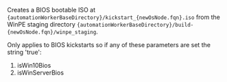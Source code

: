 Creates a BIOS bootable ISO at `{automationWorkerBaseDirectory}/kickstart_{newOsNode.fqn}.iso` from the WinPE staging directory `{automationWorkerBaseDirectory}/build-{newOsNode.fqn}/winpe_staging`. 

Only applies to BIOS kickstarts so if any of these parameters are set the string 'true':

1. isWin10Bios
2. isWinServerBios